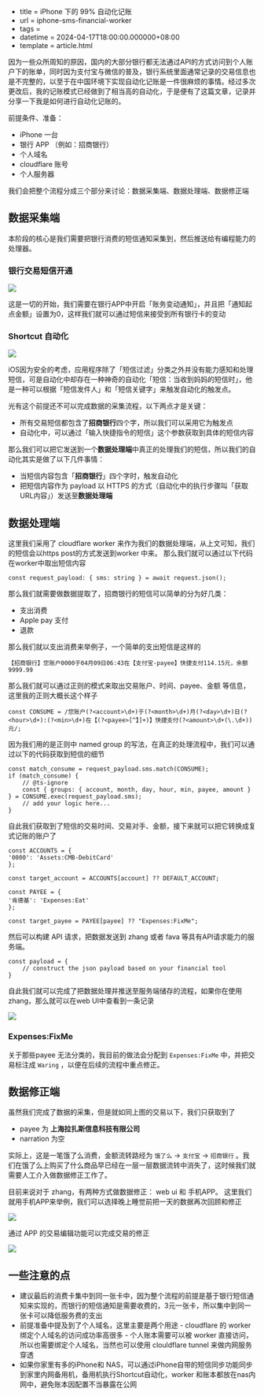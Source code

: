 - title = iPhone 下的 99% 自动化记账
- url = iphone-sms-financial-worker
- tags = 
- datetime = 2024-04-17T18:00:00.000000+08:00
- template = article.html


因为一些众所周知的原因，国内的大部分银行都无法通过API的方式访问到个人账户下的账单，同时因为支付宝与微信的普及，银行系统里面通常记录的交易信息也是不完整的，以至于在中国环境下实现自动化记账是一件很麻烦的事情。经过多次更改后，我的记账模式已经做到了相当高的自动化，于是便有了这篇文章，记录并分享一下我是如何进行自动化记账的。

<!--more-->

前提条件、准备：

- iPhone 一台
- 银行 APP （例如：招商银行）
- 个人域名
- cloudflare 账号
- 个人服务器

我们会把整个流程分成三个部分来讨论：数据采集端、数据处理端、数据修正端

## 数据采集端

本阶段的核心是我们需要把银行消费的短信通知采集到，然后推送给有编程能力的处理器。

### 银行交易短信开通

![](/statics/images/iphone-sms-financial-worker-1.jpg)

这是一切的开始，我们需要在银行APP中开启「账务变动通知」，并且把「通知起点金额」设置为0，这样我们就可以通过短信来接受到所有银行卡的变动

### Shortcut 自动化

![](/statics/images/iphone-sms-financial-worker-2.jpg)

iOS因为安全的考虑，应用程序除了「短信过滤」分类之外并没有能力感知和处理短信，可是自动化中却存在一种神奇的自动化「短信：当收到妈妈的短信时」，他是一种可以根据「短信发件人」和「短信关键字」来触发自动化的触发点。

光有这个前提还不可以完成数据的采集流程，以下两点才是关键：

- 所有交易短信都包含了****招商银行****四个字，所以我们可以采用它为触发点
- 自动化中，可以通过「输入快捷指令的短信」这个参数获取到具体的短信内容

那么我们可以把它发送到一个**数据处理端**中真正的处理我们的短信，所以我们的自动化其实是做了以下几件事情：

- 当短信内容包含「**招商银行**」四个字时，触发自动化
- 把短信内容作为 payload 以 HTTPS 的方式（自动化中的执行步骤叫「获取URL内容」）发送至**数据处理端**

## 数据处理端

这里我们采用了 cloudflare worker 来作为我们的数据处理端，从上文可知，我们的短信会以https post的方式发送到worker 中来。 那么我们就可以通过以下代码在worker中取出短信内容

```tsx
const request_payload: { sms: string } = await request.json();
```

那么我们就需要做数据提取了，招商银行的短信可以简单的分为好几类：

- 支出消费
- Apple pay 支付
- 退款

那么我们就以支出消费来举例子，一个简单的支出短信是这样的

```tsx
【招商银行】您账户0000于04月09日06:43在【支付宝-payee】快捷支付114.15元，余额9999.99 
```

那么我们就可以通过正则的模式来取出交易账户、时间、payee、金额 等信息，这里我的正则大概长这个样子

```tsx
const CONSUME = /您账户(?<account>\d+)于(?<month>\d+)月(?<day>\d+)日(?<hour>\d+):(?<min>\d+)在【(?<payee>[^】]+)】快捷支付(?<amount>\d+(\.\d+))元/;
```

因为我们用的是正则中 named group 的写法，在真正的处理流程中，我们可以通过以下的代码获取到短信的细节

```tsx
const match_consume = request_payload.sms.match(CONSUME);
if (match_consume) {
    // @ts-ignore
    const { groups: { account, month, day, hour, min, payee, amount } } = CONSUME.exec(request_payload.sms);
    // add your logic here...
}
```

自此我们获取到了短信的交易时间、交易对手、金额，接下来就可以把它转换成复式记账的账户了

```tsx
const ACCOUNTS = {
'0000': 'Assets:CMB-DebitCard'
};

const target_account = ACCOUNTS[account] ?? DEFAULT_ACCOUNT;

const PAYEE = {
'肯德基': 'Expenses:Eat'
};

const target_payee = PAYEE[payee] ?? "Expenses:FixMe";
```

然后可以构建 API 请求，把数据发送到 zhang 或者 fava 等具有API请求能力的服务端。

```tsx
const payload = { 
    // construct the json payload based on your financial tool
}
```

自此我们就可以完成了把数据处理并推送至服务端储存的流程，如果你在使用 zhang，那么就可以在web UI中查看到一条记录 

![](/statics/images/iphone-sms-financial-worker-3.png)

### Expenses:FixMe

关于那些payee 无法分类的，我目前的做法会分配到 `Expenses:FixMe` 中，并把交易标注成 `Waring`  ，以便在后续的流程中重点修正。

## 数据修正端

虽然我们完成了数据的采集，但是就如同上图的交易以下，我们只获取到了

- payee 为 **上海拉扎斯信息科技有限公司**
- narration 为空

实际上，这是一笔饿了么消费，金额流转路经为 `饿了么` → `支付宝` → `招商银行`  。我们在饿了么上购买了什么商品早已经在一层一层数据流转中消失了，这时候我们就需要人工介入做数据修正工作了。

目前来说对于 zhang，有两种方式做数据修正： web ui 和 手机APP。 这里我们就用手机APP来举例，我们可以选择晚上睡觉前把一天的数据再次回顾和修正

![](/statics/images/iphone-sms-financial-worker-4.jpg)

通过 APP 的交易编辑功能可以完成交易的修正

![](/statics/images/iphone-sms-financial-worker-5.jpg)

## 一些注意的点

- 建议最后的消费卡集中到同一张卡中，因为整个流程的前提是基于银行短信通知来实现的，而银行的短信通知是需要收费的，3元一张卡，所以集中到同一张卡可以降低服务费的支出
- 前提准备中提及到了个人域名，这里主要是两个用途
        - cloudflare 的 worker 绑定个人域名的访问成功率高很多
        - 个人账本需要可以被 worker 直接访问，所以也需要绑定个人域名，当然也可以使用 clouldflare tunnel 来做内网服务穿透
- 如果你家里有多的iPhone和 NAS，可以通过iPhone自带的短信同步功能同步到家里内网备用机，备用机执行Shortcut自动化，worker 和账本都放在nas内网中，避免账本因配置不当暴露在公网